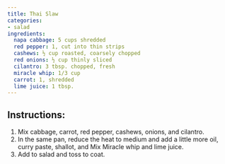 ```yaml
---
title: Thai Slaw
categories:
- salad
ingredients:
  napa cabbage: 5 cups shredded
  red pepper: 1, cut into thin strips
  cashews: ½ cup roasted, coarsely chopped
  red onions: ½ cup thinly sliced
  cilantro: 3 tbsp. chopped, fresh
  miracle whip: 1/3 cup
  carrot: 1, shredded
  lime juice: 1 tbsp.
---
```

## Instructions:
1.	Mix cabbage, carrot, red pepper, cashews, onions, and cilantro.
2.	In the same pan, reduce the heat to medium and add a little more oil, curry paste, shallot, and Mix Miracle whip and lime juice.
3.	Add to salad and toss to coat. 

